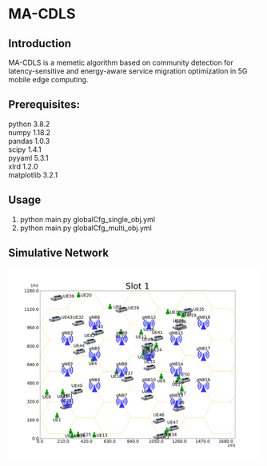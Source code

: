 # MA-CDLS


## Introduction
MA-CDLS is a memetic algorithm based on community detection for latency-sensitive and energy-aware service migration optimization in 5G mobile edge computing.

## Prerequisites:
python 3.8.2  
numpy 1.18.2  
pandas 1.0.3  
scipy 1.4.1  
pyyaml 5.3.1  
xlrd 1.2.0  
matplotlib 3.2.1  

## Usage
1. python main.py globalCfg_single_obj.yml  
2. python main.py globalCfg_multi_obj.yml  

## Simulative Network
<img src="data/SN2/Slot%201.png" width="800" /><br/>
